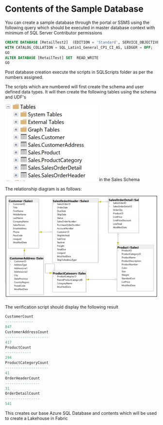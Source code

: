 # Contents of the Sample Database
You can create a sample database through the portal or SSMS using the following query which should be executed in master database context with minimum of SQL Server Contributor permissions

```sql
CREATE DATABASE [RetailTest2]  (EDITION = 'Standard', SERVICE_OBJECTIVE = 'S0', MAXSIZE = 2 GB) 
WITH CATALOG_COLLATION = SQL_Latin1_General_CP1_CI_AS, LEDGER = OFF;
GO
ALTER DATABASE [RetailTest] SET  READ_WRITE 
GO
```
Post database creation execute the scripts in SQLScripts folder as per the numbers assigned.

The scripts which are numbered will first create the schema and user defined data types. It will then create the following tables using the schema and UDF's

![TableList](/Assests/Media/TableList.PNG)
in the Sales Schema

The relationship diagram is as follows:

![RelationshipDiagram](/Assests/Media/RetailDiagram.png)

The verification script should display the following result
```sql
CustomerCount
-------------
847
CustomerAddressCount
--------------------
417
ProductCount
------------
294
ProductCategoryCount
--------------------
41
OrderHeaderCount
----------------
31
OrderDetailCount
----------------
541
```
This creates our base Azure SQL Database and contents which will be used to create a Lakehouse in Fabric